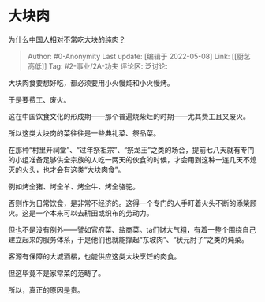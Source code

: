 # 大块肉
[为什么中国人相对不常吃大块的纯肉？](https://www.zhihu.com/question/483411933/answer/2475791172)

> Author: #0-Anonymity
> Last update: [编辑于 2022-05-08]
> Link: [[厨艺高低]]
> Tag: #2-事业/2A-功夫
> 评论区:
> 泛讨论:

大块肉食要想好吃，都必须要用小火慢炖和小火慢烤。

于是要费工、废火。

这在中国饮食文化的形成期——那个普遍烧柴灶的时期——尤其费工且又废火。

所以这类大块肉的菜往往是一些典礼菜、祭品菜。

在那种“村里开祠堂”、“过年祭祖宗”、“祭龙王”之类的场合，提前七八天就有专门的小组准备足够供全宗族的人吃一两天的伙食的时候，才会用到这种一连几天不熄灭的火头，也才会有这类“大块肉食”。

例如烤全猪、烤全羊、烤全牛、烤全骆驼。

否则作为日常饮食，是非常不经济的。这得一个专门的人手盯着火头不断的添柴顾火。这是一个本来可以去耕田或织布的劳动力。

但也不是没有例外——譬如官府菜、盐商菜。ta们财大气粗，有着一整个围绕自己建立起来的服务体系，于是他们也就能撑起“东坡肉”、“状元肘子”之类的炖菜。

客源有保障的大城酒楼，也能供应这类大块烹饪的肉食。

但这毕竟不是家常菜的范畴了。

所以，真正的原因是贵。
